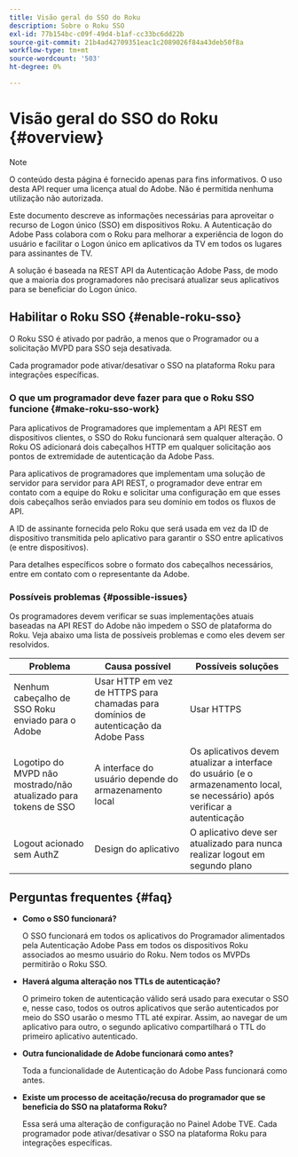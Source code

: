 ```yaml
---
title: Visão geral do SSO do Roku
description: Sobre o Roku SSO
exl-id: 77b154bc-c09f-49d4-b1af-cc33bc6dd22b
source-git-commit: 21b4ad42709351eac1c2089026f84a43deb50f8a
workflow-type: tm+mt
source-wordcount: '503'
ht-degree: 0%

---
```


# Visão geral do SSO do Roku {#overview}

>[!NOTE]
>
>O conteúdo desta página é fornecido apenas para fins informativos. O uso desta API requer uma licença atual do Adobe. Não é permitida nenhuma utilização não autorizada.

Este documento descreve as informações necessárias para aproveitar o recurso de Logon único (SSO) em dispositivos Roku. A Autenticação do Adobe Pass colabora com o Roku para melhorar a experiência de logon do usuário e facilitar o Logon único em aplicativos da TV em todos os lugares para assinantes de TV.

A solução é baseada na REST API da Autenticação Adobe Pass, de modo que a maioria dos programadores não precisará atualizar seus aplicativos para se beneficiar do Logon único.

## Habilitar o Roku SSO {#enable-roku-sso}

O Roku SSO é ativado por padrão, a menos que o Programador ou a solicitação MVPD para SSO seja desativada.

Cada programador pode ativar/desativar o SSO na plataforma Roku para integrações específicas.

### O que um programador deve fazer para que o Roku SSO funcione {#make-roku-sso-work}

Para aplicativos de Programadores que implementam a API REST em dispositivos clientes, o SSO do Roku funcionará sem qualquer alteração. O Roku OS adicionará dois cabeçalhos HTTP em qualquer solicitação aos pontos de extremidade de autenticação da Adobe Pass.

Para aplicativos de programadores que implementam uma solução de servidor para servidor para API REST, o programador deve entrar em contato com a equipe do Roku e solicitar uma configuração em que esses dois cabeçalhos serão enviados para seu domínio em todos os fluxos de API.

A ID de assinante fornecida pelo Roku que será usada em vez da ID de dispositivo transmitida pelo aplicativo para garantir o SSO entre aplicativos (e entre dispositivos).

Para detalhes específicos sobre o formato dos cabeçalhos necessários, entre em contato com o representante da Adobe.

### Possíveis problemas {#possible-issues}

Os programadores devem verificar se suas implementações atuais baseadas na API REST do Adobe não impedem o SSO de plataforma do Roku. Veja abaixo uma lista de possíveis problemas e como eles devem ser resolvidos.

| Problema | Causa possível | Possíveis soluções |
|--------------------------------------------------|----------------------------------------------------------------------------|--------------------------------------------------------------------------------------------|
| Nenhum cabeçalho de SSO Roku enviado para o Adobe | Usar HTTP em vez de HTTPS para chamadas para domínios de autenticação da Adobe Pass | Usar HTTPS |
| Logotipo do MVPD não mostrado/não atualizado para tokens de SSO | A interface do usuário depende do armazenamento local | Os aplicativos devem atualizar a interface do usuário (e o armazenamento local, se necessário) após verificar a autenticação |
| Logout acionado sem AuthZ | Design do aplicativo | O aplicativo deve ser atualizado para nunca realizar logout em segundo plano |

## Perguntas frequentes {#faq}

* **Como o SSO funcionará?**

  O SSO funcionará em todos os aplicativos do Programador alimentados pela Autenticação Adobe Pass em todos os dispositivos Roku associados ao mesmo usuário do Roku. Nem todos os MVPDs permitirão o Roku SSO.


* **Haverá alguma alteração nos TTLs de autenticação?**

  O primeiro token de autenticação válido será usado para executar o SSO e, nesse caso, todos os outros aplicativos que serão autenticados por meio do SSO usarão o mesmo TTL até expirar. Assim, ao navegar de um aplicativo para outro, o segundo aplicativo compartilhará o TTL do primeiro aplicativo autenticado.


* **Outra funcionalidade de Adobe funcionará como antes?**

  Toda a funcionalidade de Autenticação do Adobe Pass funcionará como antes.


* **Existe um processo de aceitação/recusa do programador que se beneficia do SSO na plataforma Roku?**

  Essa será uma alteração de configuração no Painel Adobe TVE. Cada programador pode ativar/desativar o SSO na plataforma Roku para integrações específicas.
